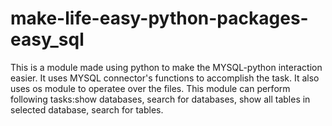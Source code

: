 # make-life-easy-python-packages-easy_sql
This is a module made using python to make the MYSQL-python interaction easier.
It uses MYSQL connector's functions to accomplish the task.
It also uses os module to operatee over the files.
This module can perform following tasks:show databases, search for databases, show all tables in selected database, search for tables.
